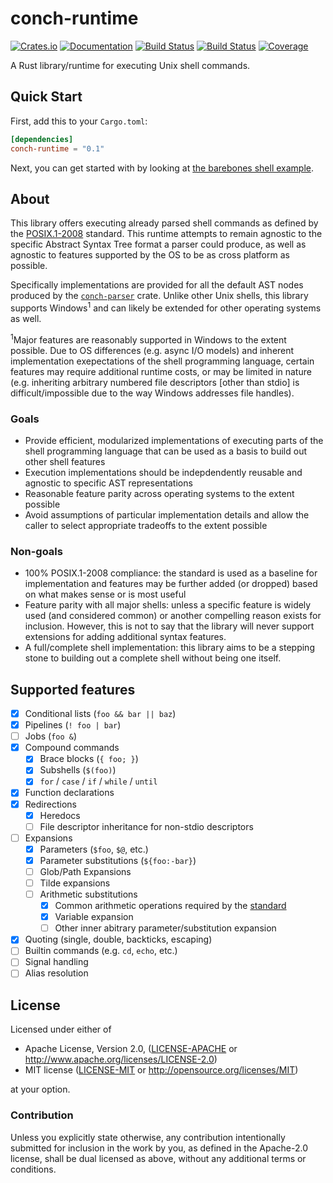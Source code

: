 # conch-runtime

[![Crates.io](https://img.shields.io/crates/v/conch-runtime.svg)](https://crates.io/crates/conch-runtime)
[![Documentation](https://docs.rs/conch-runtime/badge.svg)](https://docs.rs/conch-runtime)
[![Build Status](https://travis-ci.org/ipetkov/conch-runtime.svg?branch=master)](https://travis-ci.org/ipetkov/conch-runtime)
[![Build Status](https://img.shields.io/appveyor/ci/ipetkov/conch-runtime/master.svg)](https://ci.appveyor.com/project/ipetkov/conch-runtime)
[![Coverage](https://img.shields.io/codecov/c/github/ipetkov/conch-runtime/master.svg)](https://codecov.io/gh/ipetkov/conch-runtime)

A Rust library/runtime for executing Unix shell commands.

## Quick Start
First, add this to your `Cargo.toml`:

```toml
[dependencies]
conch-runtime = "0.1"
```

Next, you can get started with by looking at [the barebones shell example][shell-example].

## About
This library offers executing already parsed shell commands as defined by the
[POSIX.1-2008][POSIX] standard. This runtime attempts to remain agnostic to the
specific Abstract Syntax Tree format a parser could produce, as well as agnostic
to features supported by the OS to be as cross platform as possible.

Specifically implementations are provided for all the default AST nodes produced
by the [`conch-parser`][conch-parser] crate. Unlike other Unix shells, this
library supports Windows<sup>1</sup> and can likely be extended for other
operating systems as well.

<sup>1</sup>Major features are reasonably supported in Windows to the extent
possible. Due to OS differences (e.g. async I/O models) and inherent implementation
exepectations of the shell programming language, certain features may require
additional runtime costs, or may be limited in nature (e.g. inheriting arbitrary
numbered file descriptors [other than stdio] is difficult/impossible due to the
way Windows addresses file handles).

[POSIX]: http://pubs.opengroup.org/onlinepubs/9699919799/
[conch-parser]: https://docs.rs/conch-parser
[shell-example]: https://github.com/ipetkov/conch-runtime/blob/master/conch-runtime/examples/shell.rs

### Goals
* Provide efficient, modularized implementations of executing parts of the shell
programming language that can be used as a basis to build out other shell
features
* Execution implementations should be indepdendently reusable and agnostic
to specific AST representations
* Reasonable feature parity across operating systems to the extent possible
* Avoid assumptions of particular implementation details and allow the caller
to select appropriate tradeoffs to the extent possible

### Non-goals
* 100% POSIX.1-2008 compliance: the standard is used as a baseline for
implementation and features may be further added (or dropped) based on what
makes sense or is most useful
* Feature parity with all major shells: unless a specific feature is
widely used (and considered common) or another compelling reason exists
for inclusion. However, this is not to say that the library will never
support extensions for adding additional syntax features.
* A full/complete shell implementation: this library aims to be a stepping stone
to building out a complete shell without being one itself.

## Supported features
- [x] Conditional lists (`foo && bar || baz`)
- [x] Pipelines (`! foo | bar`)
- [ ] Jobs (`foo &`)
- [x] Compound commands
  - [x] Brace blocks (`{ foo; }`)
  - [x] Subshells (`$(foo)`)
  - [x] `for` / `case` / `if` / `while` / `until`
- [x] Function declarations
- [x] Redirections
   - [x] Heredocs
   - [ ] File descriptor inheritance for non-stdio descriptors
- [ ] Expansions
   - [x] Parameters (`$foo`, `$@`, etc.)
   - [x] Parameter substitutions (`${foo:-bar}`)
   - [ ] Glob/Path Expansions
   - [ ] Tilde expansions
   - [ ] Arithmetic substitutions
     - [x] Common arithmetic operations required by the [standard][POSIX-arith]
     - [x] Variable expansion
     - [ ] Other inner abitrary parameter/substitution expansion
- [x] Quoting (single, double, backticks, escaping)
- [ ] Builtin commands (e.g. `cd`, `echo`, etc.)
- [ ] Signal handling
- [ ] Alias resolution

[POSIX-arith]: http://pubs.opengroup.org/onlinepubs/9699919799/utilities/V3_chap02.html#tag_18_06_04

## License
Licensed under either of

 * Apache License, Version 2.0, ([LICENSE-APACHE](LICENSE-APACHE) or http://www.apache.org/licenses/LICENSE-2.0)
 * MIT license ([LICENSE-MIT](LICENSE-MIT) or http://opensource.org/licenses/MIT)

at your option.

### Contribution
Unless you explicitly state otherwise, any contribution intentionally
submitted for inclusion in the work by you, as defined in the Apache-2.0
license, shall be dual licensed as above, without any additional terms or
conditions.
